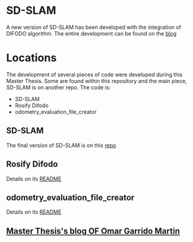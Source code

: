 # SD-SLAM
A new version of SD-SLAM has been developed with the integration of DIFODO algorithm. The entire development can be found on the [blog](https://roboticslaburjc.github.io/2019-tfm-omar-garrido/)

# Locations
The development of several pieces of code were developed during this Master Thesis. Some are found within this repository and the main piece, SD-SLAM is on another repo. The code is:
- SD-SLAM
- Rosify Difodo
- odometry_evaluation_file_creator

## SD-SLAM 
The final version of SD-SLAM is on this [repo](https://github.com/JdeRobot/SDslam)

## Rosify Difodo
Details on its [README](https://github.com/RoboticsLabURJC/2019-tfm-omar-garrido/tree/master/code/rosify_difodo)

## odometry_evaluation_file_creator
Details on its [README](https://github.com/RoboticsLabURJC/2019-tfm-omar-garrido/tree/master/code/odometry_evaluation_file_creator)


## [Master Thesis's blog OF Omar Garrido Martin](https://roboticslaburjc.github.io/2019-tfm-omar-garrido)


